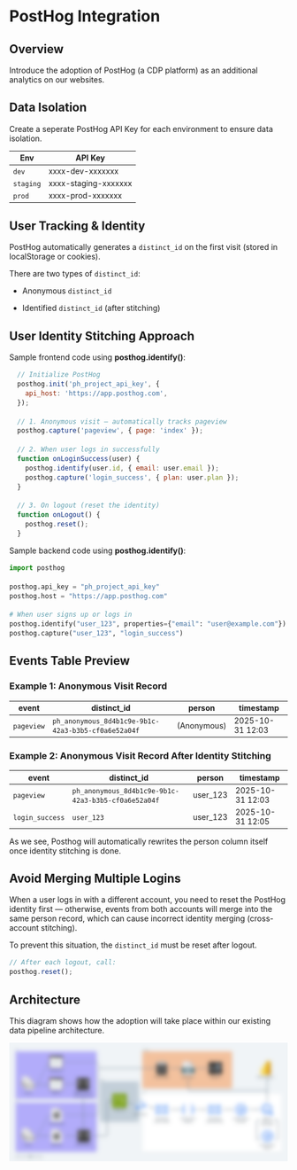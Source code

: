 # PostHog Integration

## Overview

Introduce the adoption of PostHog (a CDP platform) as an additional analytics on our websites.

## Data Isolation

Create a seperate PostHog API Key for each environment to ensure data isolation.

| Env | API Key |
| - | - |
| `dev` | xxxx-dev-xxxxxxx |
| `staging` | xxxx-staging-xxxxxxx |
| `prod` | xxxx-prod-xxxxxxx |


## User Tracking & Identity

PostHog automatically generates a `distinct_id` on the first visit (stored in localStorage or cookies).

There are two types of `distinct_id`:

- Anonymous `distinct_id`

- Identified `distinct_id` (after stitching)


## User Identity Stitching Approach

Sample frontend code using **posthog.identify()**:

```js
  // Initialize PostHog
  posthog.init('ph_project_api_key', {
    api_host: 'https://app.posthog.com',
  });

  // 1. Anonymous visit — automatically tracks pageview
  posthog.capture('pageview', { page: 'index' });

  // 2. When user logs in successfully
  function onLoginSuccess(user) {
    posthog.identify(user.id, { email: user.email });
    posthog.capture('login_success', { plan: user.plan });
  }

  // 3. On logout (reset the identity)
  function onLogout() {
    posthog.reset();
  }
```

Sample backend code using **posthog.identify()**:

```Python
import posthog

posthog.api_key = "ph_project_api_key"
posthog.host = "https://app.posthog.com"

# When user signs up or logs in
posthog.identify("user_123", properties={"email": "user@example.com"})
posthog.capture("user_123", "login_success")
```


## Events Table Preview

### Example 1: Anonymous Visit Record

| event | distinct_id | person | timestamp |
| - | - | - | - |
| `pageview` | `ph_anonymous_8d4b1c9e-9b1c-42a3-b3b5-cf0a6e52a04f` | (Anonymous) | 2025-10-31 12:03 |

### Example 2: Anonymous Visit Record After Identity Stitching

| event | distinct_id | person   | timestamp |
| - | - | - | - |
| `pageview` | `ph_anonymous_8d4b1c9e-9b1c-42a3-b3b5-cf0a6e52a04f` | user_123 | 2025-10-31 12:03 |
| `login_success` | `user_123` | user_123 | 2025-10-31 12:05 |

As we see, Posthog will automatically rewrites the person column itself once identity stitching is done.


## Avoid Merging Multiple Logins

When a user logs in with a different account, you need to reset the PostHog identity first — otherwise, events from both accounts will merge into the same person record, which can cause incorrect identity merging (cross-account stitching).

To prevent this situation, the `distinct_id` must be reset after logout.

```js
// After each logout, call:
posthog.reset();
```

## Architecture

This diagram shows how the adoption will take place within our existing data pipeline architecture.

![Architecture](assets/PostHog_X_Data_Pipeline_Integration_blurred.png)